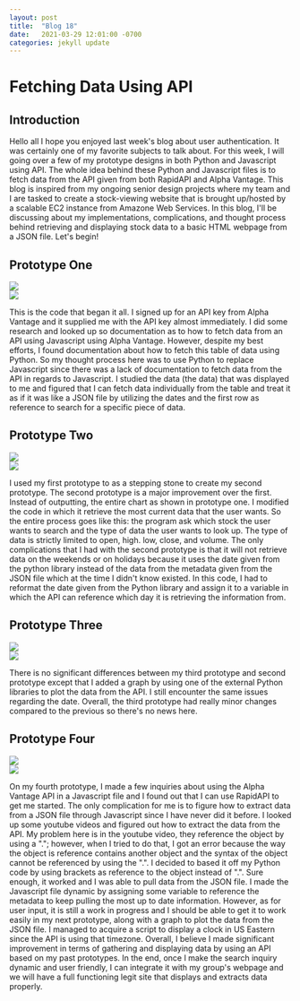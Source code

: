 ```yaml
---
layout: post
title:  "Blog 18"
date:   2021-03-29 12:01:00 -0700
categories: jekyll update
---
```


<h1><b>Fetching Data Using API</b></h1>

<h2><b>Introduction</b></h2>
<p>Hello all I hope you enjoyed last week's blog about user authentication. It was certainly one of my favorite subjects to talk about. For this week, I will going over a few of my prototype designs in both Python and Javascript using API. The whole idea behind these Python and Javascript files is to fetch data from the API given from both RapidAPI and Alpha Vantage. This blog is inspired from my ongoing senior design projects where my team and I are tasked to create a stock-viewing website that is brought up/hosted by a scalable EC2 instance from Amazone Web Services. In this blog, I'll be discussing about my implementations, complications, and thought process behind retrieving and displaying stock data to a basic HTML webpage from a JSON file. Let's begin!</p>

<h2><b>Prototype One</b></h2>
<img src ="https://i.gyazo.com/3e66b6534226c772fda3a3e406cebf5b.png"><br>
<img src="https://i.gyazo.com/2b3059982c9175f52745d712c1a9ef5e.png">
<p>This is the code that began it all. I signed up for an API key from Alpha Vantage and it supplied me with the API key almost immediately. I did some research and looked up so documentation as to how to fetch data from an API using Javascript using Alpha Vantage. However, despite my best efforts, I found documentation about how to fetch this table of data using Python. So my thought process here was to use Python to replace Javascript since there was a lack of documentation to fetch data from the API in regards to Javascript. I studied the data (the data) that was displayed to me and figured that I can fetch data individually from the table and treat it as if it was like a JSON file by utilizing the dates and the first row as reference to search for a specific piece of data.
</p>

<h2><b>Prototype Two</b></h2>
<img src="https://i.gyazo.com/d8dd8152bbb6f4654fa12e7c7328542c.png"><br>
<img src="https://i.gyazo.com/e8c98a06d62b02f6d17745cdc7321dfb.png">
<p>I used my first prototype to as a stepping stone to create my second prototype. The second prototype is a major improvement over the first. Instead of outputting, the entire chart as shown in prototype one. I modified the code in which it retrieve the most current data that the user wants. So the entire process goes like this: the program ask which stock the user wants to search and the type of data the user wants to look up. The type of data is strictly limited to open, high. low, close, and volume. The only complications that I had with the second prototype is that it will not retrieve data on the weekends or on holidays because it uses the date given from the python library instead of the data from the metadata given from the JSON file which at the time I didn't know existed. In this code, I had to reformat the date given from the Python library and assign it to a variable in which the API can reference which day it is retrieving the information from.
</p>

<h2><b>Prototype Three</b></h2>
<img src ="https://i.gyazo.com/da061514d7a3534483419400cbb17849.png"><br>
<img src="https://i.gyazo.com/5149c0bf18049f58574438cbd67ec866.png">
<p>There is no significant differences between my third prototype and second prototype except that I added a graph by using one of the external Python libraries to plot the data from the API. I still encounter the same issues regarding the date. Overall, the third prototype had really minor changes compared to the previous so there's no news here.
</p>

<h2><b>Prototype Four</b></h2>
<img src="https://i.gyazo.com/80e7ce886704ec571e9d44492217fe53.png"><br>
<img src="https://i.gyazo.com/0d97c054ae1351639854aecd4aa1165d.png">
<p>On my fourth prototype, I made a few inquiries about using the Alpha Vantage API in a Javascript file and I found out that I can use RapidAPI to get me started. The only complication for me is to figure how to extract data from a JSON file through Javascript since I have never did it before. I looked up some youtube videos and figured out how to extract the data from the API. My problem here is in the youtube video, they reference the object by using a "."; however, when I tried to do that, I got an error because the way the object is reference contains another object and the syntax of the object cannot be referenced by using the ".". I decided to based it off my Python code by using brackets as reference to the object instead of ".". Sure enough, it worked and I was able to pull data from the JSON file. I made the Javascript file dynamic by assigning some variable to reference the metadata to keep pulling the most up to date information. However, as for user input, it is still a work in progress and I should be able to get it to work easily in my next prototype, along with a graph to plot the data from the JSON file. I managed to acquire a script to display a clock in US Eastern since the API is using that timezone. Overall, I believe I made significant improvement in terms of gathering and displaying data by using an API based on my past prototypes. In the end, once I make the search inquiry dynamic and user friendly, I can integrate it with my group's webpage and we will have a full functioning legit site that displays and extracts data properly.</p>